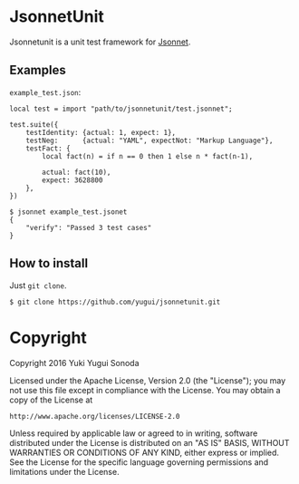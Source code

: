# JsonnetUnit

Jsonnetunit is a unit test framework for [Jsonnet](http://jsonnet.org/).

## Examples

`example_test.json`:
```jsonnet
local test = import "path/to/jsonnetunit/test.jsonnet";

test.suite({
    testIdentity: {actual: 1, expect: 1},
    testNeg:      {actual: "YAML", expectNot: "Markup Language"},
    testFact: {
        local fact(n) = if n == 0 then 1 else n * fact(n-1),

        actual: fact(10),
        expect: 3628800
    },
})
```

```console
$ jsonnet example_test.jsonet
{
    "verify": "Passed 3 test cases"
}
```

## How to install

Just `git clone`.

```console
$ git clone https://github.com/yugui/jsonnetunit.git
```

# Copyright
Copyright 2016 Yuki Yugui Sonoda

Licensed under the Apache License, Version 2.0 (the "License");
you may not use this file except in compliance with the License.
You may obtain a copy of the License at

    http://www.apache.org/licenses/LICENSE-2.0

Unless required by applicable law or agreed to in writing, software
distributed under the License is distributed on an "AS IS" BASIS,
WITHOUT WARRANTIES OR CONDITIONS OF ANY KIND, either express or implied.
See the License for the specific language governing permissions and
limitations under the License.
